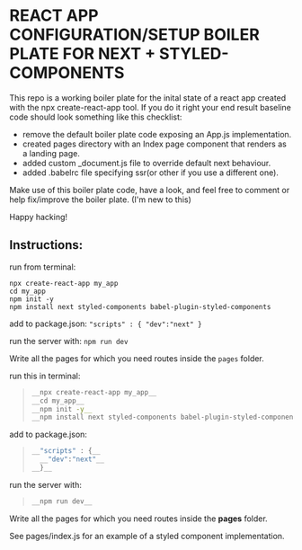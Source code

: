 # REACT APP CONFIGURATION/SETUP BOILER PLATE FOR NEXT + STYLED-COMPONENTS

This repo is a working boiler plate for the inital state of a react app created with the npx create-react-app tool.
If you do it right your end result baseline code should look something like this checklist:

- remove the default boiler plate code exposing an App.js implementation.
- created pages directory with an Index page component that renders as a landing page.
- added custom \_document.js file to override default next behaviour.
- added .babelrc file specifying ssr(or other if you use a different one).

Make use of this boiler plate code, have a look, and feel free to comment or help fix/improve the boiler plate. (I'm new to this)

Happy hacking!

## Instructions:

run from terminal:

    npx create-react-app my_app
    cd my_app
    npm init -y
    npm install next styled-components babel-plugin-styled-components

add to package.json: `"scripts" : { "dev":"next" }`

run the server with: `npm run dev`

Write all the pages for which you need routes inside the `pages` folder.

run this in terminal:

> ```bash
> __npx create-react-app my_app__
> __cd my_app__
> __npm init -y__
> __npm install next styled-components babel-plugin-styled-components__
> ```

add to package.json:

> ```javascript
> __"scripts" : {__
> 	__"dev":"next"__
> __}__
> ```

run the server with:

> ```bash
> __npm run dev__
> ```

Write all the pages for which you need routes inside the **pages** folder.

See pages/index.js for an example of a styled component implementation.
